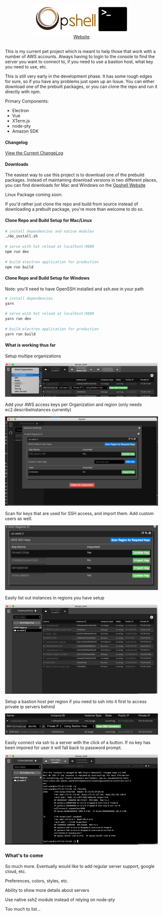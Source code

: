 <div align="center">
<br />
<img align="center" src="opshell.png" alt="Opshell">
<br />
<a href="http://opshell.ricktbaker.com">Website</a>
<br>
<br>
</div>

This is my current pet project which is meant to help those that work with a number of AWS accounts.   Always having to login to the console to find the server you want to connect to, if you need to use a bastion host, what key you need to use, etc.

This is still very early in the development phase.   It has some rough edges for sure, so if you have any problems just open up an Issue.   You can either download one of the prebuilt packages, or you can clone the repo and run it directly with npm.

Primary Components:

- Electron
- Vue
- XTerm.js
- node-pty
- Amazon SDK

#### Changelog

[View the Current ChangeLog](CHANGELOG.md)

#### Downloads

The easiest way to use this project is to download one of the prebuild packages. Instead of maintaining download versions in two different places, you can find downloads for Mac and Windows on the [Opshell Website](http://opshell.ricktbaker.com)

Linux Package coming soon.

If you'd rather just clone the repo and build from source instead of downloading a prebuilt package, you're more than welcome to do so.

#### Clone Repo and Build Setup for Mac/Linux
``` bash
# install dependencies and native modules
./do_install.sh

# serve with hot reload at localhost:9080
npm run dev

# build electron application for production
npm run build
```

#### Clone Repo and Build Setup for Windows

Note: you'll need to have OpenSSH installed and ssh.exe in your path

``` bash
# install dependencies
yarn

# serve with hot reload at localhost:9080
yarn run dev

# build electron application for production
yarn run build
```

#### What is working thus far

Setup multipe organizations

![Multiple Orgs](screenshots/multiple_orgs.png "")

Add your AWS access keys per Organization and region (only needs ec2.describeInstances currently)

![Access Keys](screenshots/access_keys.png "")

Scan for keys that are used for SSH access, and import them.   Add custom users as well.

![SSH Keys](screenshots/import_keys.png "")

Easily list out instances in regions you have setup

![Region List](screenshots/instanceList.png "")

Setup a bastion host per region if you need to ssh into it first to access private ip servers behind

![Bastion Host](screenshots/bastion_host.png "")

Easily connect via ssh to a server with the click of a button.  If no key has been impored for user it
will fall back to password prompt.

![SSH Connect](screenshots/ssh_connection.png "")

### What's to come

So much more.   Eventually would like to add regular server support, google cloud, etc.

Preferences, colors, styles, etc.

Ability to show more details about servers

Use native ssh2 module instead of relying on node-pty

Too much to list...
